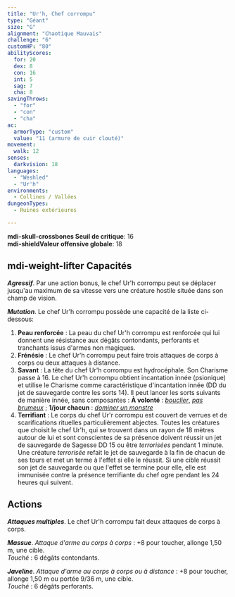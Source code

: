 ```yaml
---
title: "Ur'h, Chef corrompu"
type: "Géant"
size: "G"
alignment: "Chaotique Mauvais"
challenge: "6"
customHP: "80"
abilityScores:
  for: 20
  dex: 8
  con: 16
  int: 5
  sag: 7
  cha: 8
savingThrows:
  - "for"
  - "con"
  - "cha"
ac:
  armorType: "custom"
  value: "11 (armure de cuir clouté)"
movement:
  walk: 12
senses:
  darkvision: 18
languages:
  - "Weshled"
  - "Ur'h"
environments:
  - Collines / Vallées
dungeonTypes:
  - Ruines extérieures

---
```

**<v-icon>mdi-skull-crossbones</v-icon> Seuil de critique**: 16           
**<v-icon>mdi-shield</v-icon>Valeur offensive globale**: 18    
## <v-icon>mdi-weight-lifter</v-icon> Capacités
_**Agressif**_. Par une action bonus, le chef Ur'h corrompu peut se déplacer jusqu'au maximum de sa vitesse vers une créature hostile située dans son champ de vision.

_**Mutation**_. Le chef Ur'h corrompu possède une capacité de la liste ci-dessous:
1. **Peau renforcée** : La peau du chef Ur'h corrompu est renforcée qui lui donnent une résistance aux dégâts contondants, perforants et tranchants issus d'armes non magiques.
2. **Frénésie** : Le chef Ur'h corrompu peut faire trois attaques de corps à corps ou deux attaques à distance.
3. **Savant** : La tête du chef Ur'h corrompu est hydrocéphale. Son Charisme passe à 16. Le chef Ur'h corrompu obtient incantation innée (psionique) et utilise le Charisme comme caractéristique d'incantation innée (DD du jet de sauvegarde contre les sorts 14). Il peut lancer les sorts suivants de manière innée, sans composantes : **À volonté** : [_bouclier_](/grimoire/bouclier/), [_pas brumeux_](/grimoire/pas-brumeux/) ; **1/jour chacun** : [_dominer un monstre_](/grimoire/dominer-un-monstre/)  
4. **Terrifiant** : Le corps du chef Ur'r corrompu est couvert de verrues et de scarifications rituelles particulièrement abjectes. Toutes les créatures que choisit le chef Ur'h, qui se trouvent dans un rayon de 18 mètres autour de lui et sont conscientes de sa présence doivent réussir un jet de sauvegarde de Sagesse DD 15 ou être _terrorisées_ pendant 1 minute. Une créature _terrorisée_ refait le jet de sauvegarde à la fin de chacun de ses tours et met un terme à l'effet si elle le réussit. Si une cible réussit son jet de sauvegarde ou que l'effet se termine pour elle, elle est immunisée contre la présence terrifiante du chef ogre pendant les 24 heures qui suivent.

## Actions
_**Attaques multiples**_. Le chef Ur'h corrompu fait deux attaques de corps à corps.

_**Massue**_. _Attaque d'arme au corps à corps_ : +8 pour toucher, allonge 1,50 m, une cible.  
_Touché_ : 6 dégâts contondants.

_**Javeline**_. _Attaque d'arme au corps à corps ou à distance_ : +8 pour toucher, allonge 1,50 m ou portée 9/36 m, une cible.  
_Touché_ : 6 dégâts perforants.
